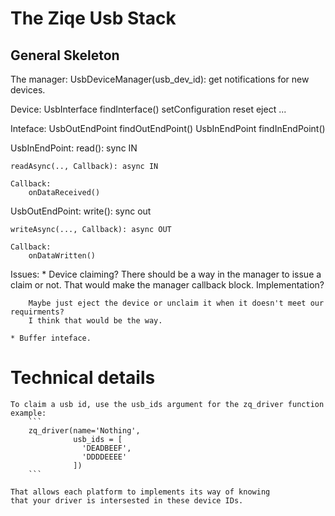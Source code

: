 # The Ziqe Usb Stack

## General Skeleton
The manager:
    UsbDeviceManager(usb_dev_id):
        get notifications for new devices.

Device:
    UsbInterface findInterface()
    setConfiguration
    reset
    eject
    ...

Inteface:
    UsbOutEndPoint findOutEndPoint()
    UsbInEndPoint  findInEndPoint()

UsbInEndPoint:
    read(): sync IN

    readAsync(.., Callback): async IN

    Callback:
        onDataReceived()

UsbOutEndPoint:
    write(): sync out

    writeAsync(..., Callback): async OUT

    Callback:
        onDataWritten()

Issues:
    * Device claiming?
        There should be a way in the manager to issue a claim or not.
        That would make the manager callback block.
        Implementation?

        Maybe just eject the device or unclaim it when it doesn't meet our requirments?
        I think that would be the way.

    * Buffer inteface.


# Technical details
    To claim a usb id, use the usb_ids argument for the zq_driver function
    example:
        ```
        zq_driver(name='Nothing',
                  usb_ids = [
                    'DEADBEEF',
                    'DDDDEEEE'
                  ])
        ```

    That allows each platform to implements its way of knowing
    that your driver is intersested in these device IDs.
